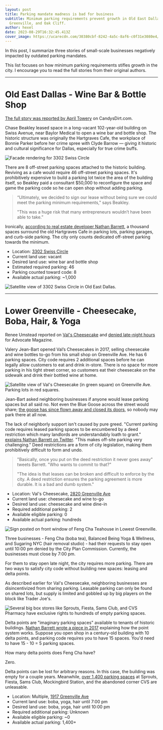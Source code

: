 ```yaml
---
layout: post
title: Parking mandate madness is bad for business
subtitle: Minimum parking requirements prevent growth in Old East Dallas, Lower
  Greenville, and Oak Cliff.
author: hexel
date: 2023-08-29T16:32:45.413Z
cover_image: https://ucarecdn.com/30380cbf-8242-4a5c-8af6-c0f31e3080e4/
---
```

In this post, I summarize three stories of small-scale businesses negatively impacted by outdated parking mandates.

This list focuses on how minimum parking requirements stifles growth in the city. I encourage you to read the full stories from their original authors.

- - -

# Old East Dallas - Wine Bar & Bottle Shop

[The full story was reported by April Towery](https://candysdirt.com/2023/08/28/redevelopment-plan-for-an-old-east-dallas-cafe-with-bonnie-and-clyde-ties-hits-a-roadblock-with-parking-requirements/) on CandysDirt.com.

Chase Beakley leased space in a long-vacant 102-year-old building on Swiss Avenue, near Baylor Medical to open a wine bar and bottle shop. The historic structure was originally the Hartgraves Cafe, the workplace of Bonnie Parker before her crime spree with Clyde Barrow — giving it historic and cultural significance for Dallas, especially for true crime buffs.

![Facade rendering for 3302 Swiss Circle](https://ucarecdn.com/2319e9be-ea1a-4ce7-bae4-23fc8442ef19/ "Facade rendering for 3302 Swiss Circle")

There are 8 off-street parking spaces attached to the historic building. Reviving as a cafe would require 46 off-street parking spaces. It's prohibitively expensive to build a parking lot twice the area of the building itself, so Beakley paid a consultant $50,000 to reconfigure the space and game the parking code so he can open shop without adding parking.

> “Ultimately, we decided to sign our lease without being sure we could meet the parking minimum requirements," says Beakley.
>
> "This was a huge risk that many entrepreneurs wouldn’t have been able to take.”

Ironically, [according to real estate developer Nathan Barrett](https://twitter.com/ncoxbarrett/status/1696175066713600028), a thousand spaces surround the old Hartgraves Cafe in parking lots, parking garages, and curb-side parking. The city only counts dedicated off-street parking towards the minimum.

* Location: [3302 Swiss Circle](https://www.google.com/maps/place/3302+Swiss+Cir,+Dallas,+TX+75204/@32.7907039,-96.7851969,764m/data=!3m2!1e3!4b1!4m6!3m5!1s0x864e98db3d29a769:0x6d74f5032339f1ad!8m2!3d32.7907039!4d-96.782622!16s%2Fg%2F11c5f9mypy?entry=ttu)
* Current land use: vacant
* Desired land use: wine bar and bottle shop 
* Estimated required parking: 46
* Parking counted toward code: 8
* Available actual parking: ~1,000

![Satellite view of 3302 Swiss Circle in Old East Dallas.](https://ucarecdn.com/0250f530-4b2f-4397-86a0-53f70c889385/-/crop/1198x743/0,36/-/preview/ "Satellite view of 3302 Swiss Circle in Old East Dallas.")

- - -

# Lower Greenville - Cheesecake, Boba, Hair, & Yoga

Renee Umstead reported on [Val's Cheesecake](https://lakewood.advocatemag.com/vals-cheesecakes-parking/#gsc.tab=0) and [denied late-night hours](https://lakewood.advocatemag.com/plan-commission-denies-late-hours/#gsc.tab=0) for Advocate Magazine.

Valery Jean-Bart opened Val’s Cheesecakes in 2017, selling cheesecake and wine bottles to-go from his small shop on Greenville Ave. He has 6 parking spaces. City code requires 2 additional spaces before he can legally allow customers to eat and drink in-store. There is no space for more parking in his tight street corner, so customers eat their cheesecake on the sidewalk and drink their bottled wine at home.

![Satellite view of Val's Cheesecake (in green square) on Greenville Ave. Parking lots in red squares.](https://ucarecdn.com/9410d919-cef7-4b4d-b857-ea6fc45a9147/ "Satellite view of Val's Cheesecake (in green square) on Greenville Ave. Parking lots in red squares.")

Jean-Bart asked neighboring businesses if anyone would lease parking spaces but all said no. Not even the Blue Goose across the street would share; [the goose has since flown away and closed its doors](https://www.dallasnews.com/food/restaurant-news/2023/02/28/dallas-original-blue-goose-restaurant-is-closing-on-greenville-avenue/), so nobody may park there at all now.

The lack of neighborly support isn't caused by pure greed. "Current parking code requires leased parking spaces to be encumbered by a deed restriction which many landlords are understandably loath to grant." [explains Nathan Barrett on Twitter](https://twitter.com/ncoxbarrett/status/1688766359058976769). "This makes off-site parking very challenging." Deed restrictions are a form of city legislation, making them prohibitively difficult to form and undo.

> "Basically, once you put on the deed restriction it never goes away" tweets Barrett. "Who wants to commit to that?"
>
> "The idea is that leases can be broken and difficult to enforce by the city. A deed restriction ensures the parking agreement is more durable. It is a bad and dumb system."

* Location: Val's Cheesecake, [2820 Greenville Ave](https://goo.gl/maps/MAygHSZUfMSC3fna8)
* Current land use: cheesecake and wine to-go
* Desired land use: cheesecake and wine dine-in 
* Required additional parking: 2
* Available eligible parking: 0
* Available actual parking: hundreds

![Sign posted on front window of Feng Cha Teahouse in Lowest Greenville.](https://ucarecdn.com/2702dabd-98fd-40ee-88e8-c171d71b7cf4/ "Sign posted on front window of Feng Cha Teahouse in Lowest Greenville.")

Three businesses - Feng Cha (boba tea), Balanced Being Yoga & Wellness, and Sugaring NYC (hair removal studio) - had their requests to stay open until 10:00 pm denied by the City Plan Commission. Currently, the businesses must close by 7:00 pm.

For them to stay open late night, the city requires more parking. There are two ways to satisfy city code without building new spaces: leasing and delta points.

As described earlier for Val's Cheesecake, neighboring businesses are disincentivized from sharing parking. Leasable parking can only be found on shared lots, but supply is limited and gobbled up by big players on the block like Trader Joe's.

![Several big box stores like Sprouts, Fiesta, Sams Club, and CVS Pharmacy have exclusive rights to hundreds of empty parking spaces.](https://ucarecdn.com/038320c9-a310-4dfb-aa8d-5ea9a8fb3908/-/crop/4000x2474/0,285/-/preview/ "Several big box stores like Sprouts, Fiesta, Sams Club, and CVS Pharmacy have exclusive rights to hundreds of empty parking spaces.")

Delta points are "imaginary parking spaces" available to tenants of historic buildings. [Nathan Barrett wrote a piece in 2017](https://medium.com/@ncoxbarrett/parking-and-delta-credits-or-why-old-decrepit-buildings-in-dallas-stay-that-way-8a9d9813a752) explaining how the point system works. Suppose you open shop in a century-old building with 10 delta points, and parking code requires you to have 15 spaces. You'd need to have 15 - 10 = 5 parking spaces.

How many delta points does Feng Cha have?

Zero.

Delta points can be lost for arbitrary reasons. In this case, the building was empty for a couple years. Meanwhile, [over 1,400 parking spaces](https://twitter.com/hexel_co/status/1688763229990797312) at Sprouts, Fiesta, Sams Club, Mockingbird Station, and the abandoned corner CVS are unleasable. 

* Location: Multiple, [1917 Greenville Ave](https://goo.gl/maps/MAygHSZUfMSC3fna8)
* Current land use: boba, yoga, hair until 7:00 pm
* Desired land use: boba, yoga, hair until 10:00 pm
* Required additional parking: Unknown
* Available eligible parking: ~0
* Available actual parking: 1,400+